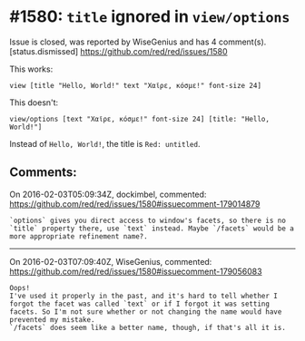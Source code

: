 
#1580: `title` ignored in `view/options`
================================================================================
Issue is closed, was reported by WiseGenius and has 4 comment(s).
[status.dismissed]
<https://github.com/red/red/issues/1580>

This works:

```
view [title "Hello, World!" text "Χαῖρε, κόσμε!" font-size 24]
```

This doesn't:

```
view/options [text "Χαῖρε, κόσμε!" font-size 24] [title: "Hello, World!"]
```

Instead of `Hello, World!`, the title is `Red: untitled`.



Comments:
--------------------------------------------------------------------------------

On 2016-02-03T05:09:34Z, dockimbel, commented:
<https://github.com/red/red/issues/1580#issuecomment-179014879>

    `options` gives you direct access to window's facets, so there is no `title` property there, use `text` instead. Maybe `/facets` would be a more appropriate refinement name?.

--------------------------------------------------------------------------------

On 2016-02-03T07:09:40Z, WiseGenius, commented:
<https://github.com/red/red/issues/1580#issuecomment-179056083>

    Oops!
    I've used it properly in the past, and it's hard to tell whether I forgot the facet was called `text` or if I forgot it was setting facets. So I'm not sure whether or not changing the name would have prevented my mistake.
    `/facets` does seem like a better name, though, if that's all it is.

